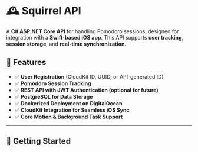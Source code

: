 # 🕰️ Squirrel API  

A **C# ASP.NET Core API** for handling Pomodoro sessions, designed for integration with a **Swift-based iOS app**. This API supports **user tracking**, **session storage**, and **real-time synchronization**.

## 📌 Features
- ✅ **User Registration** (CloudKit ID, UUID, or API-generated ID)
- ✅ **Pomodoro Session Tracking**
- ✅ **REST API with JWT Authentication (optional for future)**
- ✅ **PostgreSQL for Data Storage**
- ✅ **Dockerized Deployment on DigitalOcean**
- ✅ **CloudKit Integration for Seamless iOS Sync**
- ✅ **Core Motion & Background Task Support**

---

## 🚀 Getting Started  
